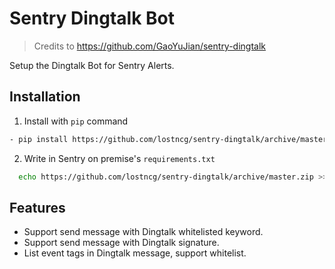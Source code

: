 # Sentry Dingtalk Bot

> Credits to https://github.com/GaoYuJian/sentry-dingtalk

Setup the Dingtalk Bot for Sentry Alerts.

## Installation

1. Install with `pip` command

```bash
- pip install https://github.com/lostncg/sentry-dingtalk/archive/master.zip
```

2. Write in Sentry on premise's `requirements.txt`

```bash
  echo https://github.com/lostncg/sentry-dingtalk/archive/master.zip >> requirements.txt
```

## Features

- Support send message with Dingtalk whitelisted keyword.
- Support send message with Dingtalk signature.
- List event tags in Dingtalk message, support whitelist.
